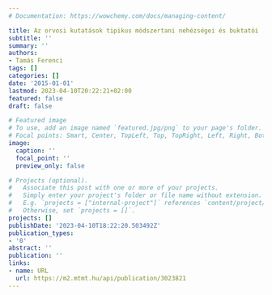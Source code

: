 ```yaml
---
# Documentation: https://wowchemy.com/docs/managing-content/

title: Az orvosi kutatások tipikus módszertani nehézségei és buktatói
subtitle: ''
summary: ''
authors:
- Tamás Ferenci
tags: []
categories: []
date: '2015-01-01'
lastmod: 2023-04-10T20:22:21+02:00
featured: false
draft: false

# Featured image
# To use, add an image named `featured.jpg/png` to your page's folder.
# Focal points: Smart, Center, TopLeft, Top, TopRight, Left, Right, BottomLeft, Bottom, BottomRight.
image:
  caption: ''
  focal_point: ''
  preview_only: false

# Projects (optional).
#   Associate this post with one or more of your projects.
#   Simply enter your project's folder or file name without extension.
#   E.g. `projects = ["internal-project"]` references `content/project/deep-learning/index.md`.
#   Otherwise, set `projects = []`.
projects: []
publishDate: '2023-04-10T18:22:20.503492Z'
publication_types:
- '0'
abstract: ''
publication: ''
links:
- name: URL
  url: https://m2.mtmt.hu/api/publication/3023821
---
```

